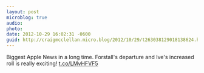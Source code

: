 ```yaml
---
layout: post
microblog: true
audio: 
photo: 
date: 2012-10-29 16:02:31 -0600
guid: http://craigmcclellan.micro.blog/2012/10/29/t263038129018138624.html
---
```

Biggest Apple News in a long time. Forstall's departure and Ive's increased roll is really exciting! [t.co/LMvHFVF5](http://t.co/LMvHFVF5)
